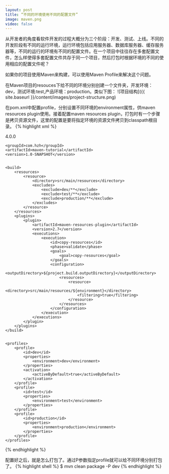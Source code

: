 ```yaml
---
layout: post
title: “不同的环境使用不同的配置文件”
image: maven.png
video: false
---
```


从开发者的角度看软件开发的过程大概分为三个阶段：开发、测试、上线。不同的开发阶段有不同的运行环境，运行环境包括应用服务器、数据库服务器、缓存服务器等，不同的运行的环境有不同的配置文件。在一个项目中往往存在多套配置文件，怎么样使得多套配置文件共存于同一个项目，然后打包时根据环境的不同的使用相应的配置文件呢？

如果你的项目使用Maven来构建，可以使用Maven Profile来解决这个问题。

在Maven项目的resouces下给不同的环境分别创建一个文件夹，开发环境：dev，测试环境:test,产品环境：production。类似下图：
![项目结构]({{ site.baseurl }}/content/images/project-structure.png)

在pom.xml中配置profile，分别设置不同环境的environment属性，供maven resources plugin使用。接着配置maven resources plugin，打包时有一个步骤是拷贝资源文件，这里的配置是要将指定环境的资源文件拷贝到classpath根目录。
{% highlight xml %}
<?xml version="1.0" encoding="UTF-8"?>
<project xmlns="http://maven.apache.org/POM/4.0.0"
         xmlns:xsi="http://www.w3.org/2001/XMLSchema-instance"
         xsi:schemaLocation="http://maven.apache.org/POM/4.0.0 http://maven.apache.org/xsd/maven-4.0.0.xsd">
    <modelVersion>4.0.0</modelVersion>

    <groupId>com.hzh</groupId>
    <artifactId>maven-tutorial</artifactId>
    <version>1.0-SNAPSHOT</version>


    <build>
        <resources>
            <resource>
                <directory>src/main/resources</directory>
                <excludes>
                    <exclude>dev/**</exclude>
                    <exclude>test/**</exclude>
                    <exclude>production/**</exclude>
                </excludes>
            </resource>
        </resources>
        <plugins>
            <plugin>
                <artifactId>maven-resources-plugin</artifactId>
                <version>2.7</version>
                <executions>
                    <execution>
                        <id>copy-resources</id>
                        <phase>validate</phase>
                        <goals>
                            <goal>copy-resources</goal>
                        </goals>
                        <configuration>
                            <outputDirectory>${project.build.outputDirectory}</outputDirectory>
                            <resources>
                                <resource>
                                    <directory>src/main/resources/${environment}</directory>
                                    <filtering>true</filtering>
                                </resource>
                            </resources>
                        </configuration>
                    </execution>
                </executions>
            </plugin>
        </plugins>
    </build>


    <profiles>
        <profile>
            <id>dev</id>
            <properties>
                <environment>dev</environment>
            </properties>
            <activation>
                <activeByDefault>true</activeByDefault>
            </activation>
        </profile>
        <profile>
            <id>test</id>
            <properties>
                <environment>test</environment>
            </properties>
        </profile>
        <profile>
            <id>production</id>
            <properties>
                <environment>production</environment>
            </properties>
        </profile>
    </profiles>
</project>
{% endhighlight %}

配置好之后，就是怎么打包了。通过P参数指定profile就可以给不同环境分别打包了。
{% highlight shell %}
$ mvn clean package -P dev
{% endhighlight %}


